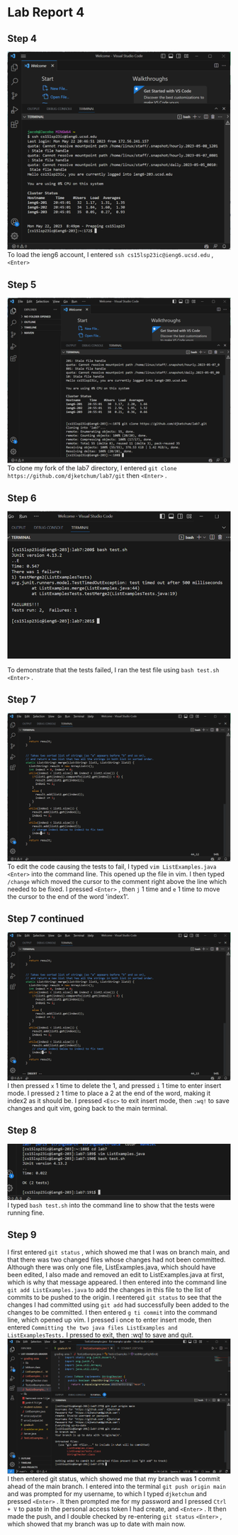# Lab Report 4

## Step 4
![Image](he.png)
To load the ieng6 account, I entered `ssh cs15lsp23ic@ieng6.ucsd.edu` , `<Enter>`

## Step 5
![Image](wasnt.png)
To clone my fork of the lab7 directory, I entered `git clone https://github.com/djketchum/lab7/git` then `<Enter>` .

## Step 6
![Image](my.png)

To demonstrate that the tests failed, I ran the test file using `bash test.sh <Enter>` .
  
## Step 7
![Image](everything.png)
To edit the code causing the tests to fail, I typed `vim ListExamples.java` `<Enter>` into the command line. This opened up the file in vim. I then typed `/change` which moved the cursor to the comment right above the line which needed to be fixed. I pressed `<Enter>` , then `j` 1 time and `e` 1 time to move the cursor to the end of the word 'index1'. 
  
## Step 7 continued
![Image](till.png)
I then pressed `x` 1 time to delete the 1, and pressed `i` 1 time to enter insert mode. I pressed `2` 1 time to place a 2 at the end of the word, making it index2 as it should be. I pressed `<Esc>` to exit insert mode, then `:wq!` to save changes and quit vim, going back to the main terminal.

## Step 8
![Image](we.png)
I typed `bash test.sh` into the command line to show that the tests were running fine.
  
## Step 9
I first entered `git status` <Enter>, which showed me that I was on branch main, and that there was two changed files whose changes had not been committed. Although there was only one file, ListExamples.java, which should have been edited, I also made and removed an edit to ListExamples.java at first, which is why that message appeared. I then entered into the command line `git add ListExamples.java` to add the changes in this file to the list of commits to be pushed to the origin. I reentered `git status` to see that the changes I had committed using `git add` had successfully been added to the changes to be committed. I then entered `g ti commit` into the command line, which opened up vim. I pressed i once to enter insert mode, then entered `Committing the two java files ListExamples and ListExamplesTests.` I pressed <Esc> to exit, then :wq! to save and quit. 
![Image](lastpic.png)
I then entered git status, which showed me that my branch was 1 commit ahead of the main branch. I entered into the terminal `git push origin main` and was prompted for my username, to which I typed `djketchum` and pressed `<Enter>` . It then prompted me for my password and I pressed `Ctrl + V` to paste in the personal access token I had create, and `<Enter>` . It then made the push, and I double checked by re-entering `git status` `<Enter>` , which showed that my branch was up to date with main now. 
 

